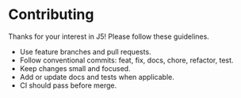 # Contributing

Thanks for your interest in J5! Please follow these guidelines.

- Use feature branches and pull requests.
- Follow conventional commits: feat, fix, docs, chore, refactor, test.
- Keep changes small and focused.
- Add or update docs and tests when applicable.
- CI should pass before merge.
